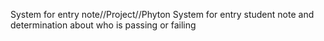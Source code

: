 System for entry note//Project//Phyton
System for entry  student note and determination about who is passing or failing
